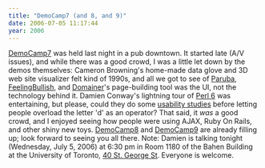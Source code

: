 ```yaml
---
title: "DemoCamp7 (and 8, and 9)"
date: 2006-07-05 11:17:44
year: 2006
---
```

<a href="http://barcamp.org/DemoCampToronto7">DemoCamp7</a> was held last night in a pub downtown.  It started late (A/V issues), and while there was a good crowd, I was a little let down by the demos themselves: Cameron Browning's home-made data glove and 3D web site visualizer felt kind of 1990s, and all we got to see of <a href="http://www.paruba.com/">Paruba</a>, <a href="http://www.feelingbullish.com/">FeelingBullish</a>, and <a href="http://www.domainer.com/">Domainer</a>'s page-building tool was the UI, not the technology behind it. Damien Conway's lightning tour of <a href="http://dev.perl.org/perl6/">Perl 6</a> was entertaining, but please, could they do some <a href="http://mail.python.org/pipermail/python-dev/2000-July/006427.html">usability studies</a> before letting people overload the letter 'd' as an operator?
That said, it <em>was</em> a good crowd, and I enjoyed seeing how people were using AJAX, Ruby On Rails, and other shiny new toys. <a href="http://barcamp.org/DemoCampToronto8">DemoCamp8</a> and <a href="http://barcamp.org/DemoCampToronto9">DemoCamp9</a> are already filling up; look forward to seeing you all there.
Note: Damien is talking tonight (Wednesday, July 5, 2006) at 6:30 pm in Room 1180 of the Bahen Building at the University of Toronto, <a href="http://maps.google.com/maps?f=q&hl=en&q=40+St+George+St,+Toronto,+ON,+Canada&ie=UTF8&ll=43.660172,-79.396799&spn=0.006582,0.021629&om=1">40 St. George St</a>.  Everyone is welcome.
